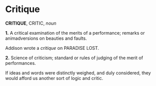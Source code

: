 # Critique

**CRITIQUE**, CRITIC, _noun_

**1.** A critical examination of the merits of a performance; remarks or animadversions on beauties and faults.

Addison wrote a _critique_ on PARADISE LOST.

**2.** Science of criticism; standard or rules of judging of the merit of performances.

If ideas and words were distinctly weighed, and duly considered, they would afford us another sort of logic and critic.